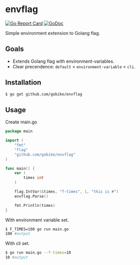 # envflag
[![Go Report Card](https://goreportcard.com/badge/github.com/gobike/envflag)](https://goreportcard.com/report/github.com/gobike/envflag)
[![GoDoc](https://godoc.org/github.com/gobike/envflag?status.svg)](https://godoc.org/github.com/gobike/envflag)

Simple environment extension to Golang flag.


## Goals 
- Extends Golang flag with environment-variables.
- Clear precendence: `default` < `environment-variable` < `cli`.

## Installation 

```sh
$ go get github.com/gobike/envflag
```

## Usage

Create main.go

```go
package main

import (
    "fmt"
    "flag"
    "github.com/gobike/envflag"
)

func main() {
    var (
        times int
    )

    flag.IntVar(&times, "f-times", 1, "this is #")
    envflag.Parse() 

    fmt.Println(times)
}
```

With environment variable set.

```sh
$ F_TIMES=100 go run main.go 
100 #output
```

With cli set.

```sh
$ go run main.go --f-times=10 
10 #output
```